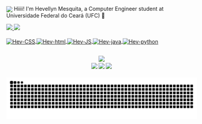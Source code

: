 <img align="center" src="https://raw.githubusercontent.com/hadesfranklyn/hadesfranklyn/master/welcome.gif" width="80px"> Hiiii! I'm Hevellyn Mesquita, a Computer Engineer student at Universidade Federal do Ceará (UFC) 🪼
<div>
    <a href="https://github.com/hevellyn16">
    <img height="180cm" src="https://github-readme-stats.vercel.app/api?username=hevellyn16&show_icons=true&theme=dracula&include_all_commits=true&count_private=true"/>
    <img height="180cm" src="https://github-readme-stats.vercel.app/api/top-langs/?username=hevellyn16&layout=compact&theme=dracula"/>
</div>

<div style="display: inline_block"><br>
    <img align="center" alt="Hev-CSS" height="30" width="40" src="https://cdn.jsdelivr.net/gh/devicons/devicon@latest/icons/css3/css3-original.svg"/>
    <img align="center" alt="Hev-html" height="30" width="40" src="https://cdn.jsdelivr.net/gh/devicons/devicon@latest/icons/html5/html5-original.svg"/>
    <img align="center" alt="Hev-JS" height="30" width="40" src="https://cdn.jsdelivr.net/gh/devicons/devicon@latest/icons/javascript/javascript-original.svg"/>
    <img align="center" alt="Hev-java" height="30" width="40" src="https://cdn.jsdelivr.net/gh/devicons/devicon@latest/icons/java/java-original.svg"/>
    <img align="center" alt="Hev-python" height="30" width="40" src="https://cdn.jsdelivr.net/gh/devicons/devicon@latest/icons/python/python-original.svg"/>
</div>

##
<h4 align="center">
<img src="https://readme-typing-svg.herokuapp.com?color=E22FE4&width=380&height=45&lines=Welcome!;Technology+enthusiast;Nice+to+meet+you...&center=true"></a>
    <div>
      <a href="https://www.instagram.com/mesquita.hev/" target="_blank"><img src="https://img.shields.io/badge/-Instagram-%23E4405F?style=for-the-badge&logo=instagram&logoColor=white" target="_blank"></a>
      <a href = "mailto:meirianehev@gmail.com"><img src="https://img.shields.io/badge/-Gmail-%23333?style=for-the-badge&logo=gmail&logoColor=white" target="_blank"></a>
      <a href="www.linkedin.com/in/hevellyn-m-07871622a" target="_blank"><img src="https://img.shields.io/badge/-LinkedIn-%230077B5?style=for-the-badge&logo=linkedin&logoColor=white" target="_blank"></a> 
  </div>
</h4>

![Snake animation](https://github.com/hevellyn16/hevellyn16/blob/output/github-contribution-grid-snake.svg)


